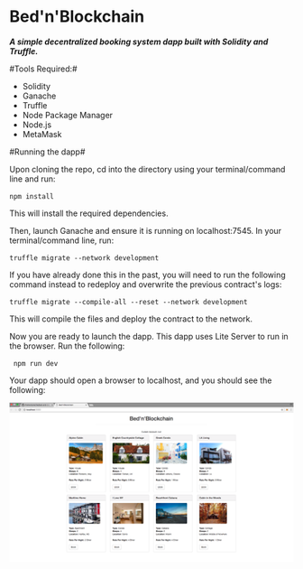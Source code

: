 # Bed'n'Blockchain
***A simple decentralized booking system dapp built with Solidity and Truffle.***

#Tools Required:#

* Solidity
* Ganache
* Truffle
* Node Package Manager
* Node.js
* MetaMask

#Running the dapp#

Upon cloning the repo, cd into the directory using your terminal/command line and run:
	
	npm install

This will install the required dependencies.

Then, launch Ganache and ensure it is running on localhost:7545. In your terminal/command line, run:

	truffle migrate --network development 
	
If you have already done this in the past, you will need to run the following command instead to redeploy and overwrite the previous contract's logs:

	truffle migrate --compile-all --reset --network development

This will compile the files and deploy the contract to the network.

Now you are ready to launch the dapp. This dapp uses Lite Server to run in the browser. Run the following:

	 npm run dev 
	 
Your dapp should open a browser to localhost, and you should see the following:

![Dapp Preview Image](images/bed-n-blockchain-preview.png)

